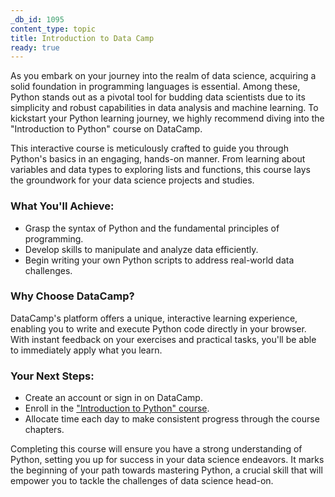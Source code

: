 ```yaml
---
_db_id: 1095
content_type: topic
title: Introduction to Data Camp
ready: true
---
```



As you embark on your journey into the realm of data science, acquiring a solid foundation in programming languages is essential. Among these, Python stands out as a pivotal tool for budding data scientists due to its simplicity and robust capabilities in data analysis and machine learning. To kickstart your Python learning journey, we highly recommend diving into the "Introduction to Python" course on DataCamp.

This interactive course is meticulously crafted to guide you through Python's basics in an engaging, hands-on manner. From learning about variables and data types to exploring lists and functions, this course lays the groundwork for your data science projects and studies.

### What You'll Achieve:
- Grasp the syntax of Python and the fundamental principles of programming.
- Develop skills to manipulate and analyze data efficiently.
- Begin writing your own Python scripts to address real-world data challenges.

### Why Choose DataCamp?
DataCamp's platform offers a unique, interactive learning experience, enabling you to write and execute Python code directly in your browser. With instant feedback on your exercises and practical tasks, you'll be able to immediately apply what you learn.

### Your Next Steps:
- Create an account or sign in on DataCamp.
- Enroll in the ["Introduction to Python" course](https://www.datacamp.com/courses/intro-to-python-for-data-science).
- Allocate time each day to make consistent progress through the course chapters.

Completing this course will ensure you have a strong understanding of Python, setting you up for success in your data science endeavors. It marks the beginning of your path towards mastering Python, a crucial skill that will empower you to tackle the challenges of data science head-on.